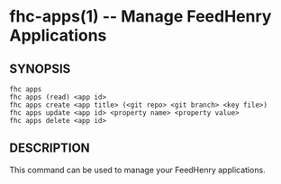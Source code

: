 fhc-apps(1) -- Manage FeedHenry Applications
============================================

## SYNOPSIS

    fhc apps 
    fhc apps (read) <app id>
    fhc apps create <app title> (<git repo> <git branch> <key file>)
    fhc apps update <app id> <property name> <property value>
    fhc apps delete <app id>
    
## DESCRIPTION

This command can be used to manage your FeedHenry applications.

